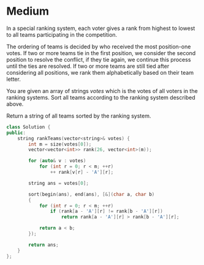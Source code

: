 # Medium

In a special ranking system, each voter gives a rank from highest to lowest to all teams participating in the competition.

The ordering of teams is decided by who received the most position-one votes. If two or more teams tie in the first position, we consider the second position to resolve the conflict, if they tie again, we continue this process until the ties are resolved. If two or more teams are still tied after considering all positions, we rank them alphabetically based on their team letter.

You are given an array of strings $votes$ which is the votes of all voters in the ranking systems. Sort all teams according to the ranking system described above.

Return a string of all teams sorted by the ranking system.

```cpp
class Solution {
public:
    string rankTeams(vector<string>& votes) {
        int m = size(votes[0]);
        vector<vector<int>> rank(26, vector<int>(m));

        for (auto& v : votes)
            for (int r = 0; r < m; ++r)
                ++ rank[v[r] - 'A'][r];

        string ans = votes[0];

        sort(begin(ans), end(ans), [&](char a, char b)
        {
            for (int r = 0; r < m; ++r)
                if (rank[a - 'A'][r] != rank[b - 'A'][r])
                    return rank[a - 'A'][r] > rank[b - 'A'][r];

            return a < b;
        });

        return ans;
    }
};
```
